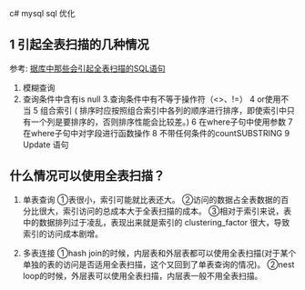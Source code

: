 c# mysql sql 优化


## 1 引起全表扫描的几种情况

参考: [据库中那些会引起全表扫描的SQL语句](http://www.xinyueseo.com/mysql/168.html)

1. 模糊查询
2. 查询条件中含有is null
3.查询条件中有不等于操作符（<>、!=）
4 or使用不当
5 组合索引 ( 排序时应按照组合索引中各列的顺序进行排序，即使索引中只有一个列是要排序的，否则排序性能会比较差。)
6 在where子句中使用参数
7 在where子句中对字段进行函数操作
8 不带任何条件的countSUBSTRING
9 Update 语句


## 什么情况可以使用全表扫描？
1. 单表查询
①表很小，索引可能就比表还大。
②访问的数据占全表数据的百分比很大，索引访问的总成本大于全表扫描的成本。
③相对于索引来说，表中的数据排列过于凌乱，表现出来就是索引的 clustering_factor 很大，导致索引的访问成本剧增。

2. 多表连接
①hash join的时候，内层表和外层表都可以使用全表扫描(对于某个单独的表的访问是否适用全表扫描，这个又回到了单表查询的情况)。
②nest loop的时候，外层表可以使用全表扫描，内层表一般不用全表扫描。












